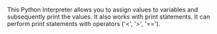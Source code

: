 This Python Interpreter allows you to assign values to variables and subsequently print the values. It also works with print statements. It can perform print statements with operators ('<', '>', '==').
